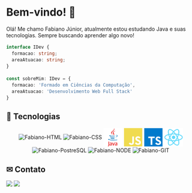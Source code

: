 # Bem-vindo! 👋
Olá! Me chamo Fabiano Júnior, atualmente estou estudando Java e suas tecnologias. Sempre buscando aprender algo novo!

```ts
interface IDev {
  formacao: string;
  areaAtuacao: string;
}

const sobreMim: IDev = {
  formacao: 'Formado em Ciências da Computação',
  areaAtuacao: 'Desenvolvimento Web Full Stack'
}
```

## 🚀 Tecnologias
<div align="center"> 
  <img align="center" alt="Fabiano-HTML" height="50" width="50" src="https://camo.githubusercontent.com/89a4f052af35af3ae91139b0da6496483e00d4fb645589fc4d26cf95b42f8454/68747470733a2f2f63646e2e6a7364656c6976722e6e65742f67682f64657669636f6e732f64657669636f6e2f69636f6e732f68746d6c352f68746d6c352d706c61696e2d776f72646d61726b2e737667">
  <img align="center" alt="Fabiano-CSS" height="50" width="50" src="https://camo.githubusercontent.com/b3ce9472d369cacc72c37b7be98298b051836c138eada89587178fbd41939043/68747470733a2f2f63646e2e6a7364656c6976722e6e65742f67682f64657669636f6e732f64657669636f6e2f69636f6e732f637373332f637373332d706c61696e2d776f72646d61726b2e737667">
  <img align="center" alt="Fabiano-Java" height="50" width="50" src="https://github.com/devicons/devicon/blob/master/icons/java/java-original-wordmark.svg">
  <img align="center" alt="Fabiano-Js" height="50" width="50" src="https://raw.githubusercontent.com/devicons/devicon/master/icons/javascript/javascript-plain.svg">
  <img align="center" alt="Fabiano-Ts" height="50" width="50" src="https://raw.githubusercontent.com/devicons/devicon/master/icons/typescript/typescript-plain.svg">
  <img align="center" alt="Fabiano-React" height="50" width="50" src="https://raw.githubusercontent.com/devicons/devicon/master/icons/react/react-original.svg">
  <img align="center" alt="Fabiano-PostreSQL" height="50" width="50" src="https://cdn.jsdelivr.net/gh/devicons/devicon/icons/postgresql/postgresql-plain-wordmark.svg" />
  <img align="center" alt="Fabiano-NODE" height="50" width="50" src="https://cdn.jsdelivr.net/gh/devicons/devicon/icons/nodejs/nodejs-plain.svg" />
  <img align="center" alt="Fabiano-GIT" height="50" width="50"src="https://cdn.jsdelivr.net/gh/devicons/devicon/icons/git/git-original.svg" />
</div> 

## ✉ Contato
  
<div> 
  <a href="https://www.linkedin.com/in/fabianojunior139/" target="_blank"><img src="https://img.shields.io/badge/-LinkedIn-%230077B5?style=for-the-badge&logo=linkedin&logoColor=white" target="_blank"></a> 
  <a href = "mailto:fabianojunior139@gmail.com"><img src="https://img.shields.io/badge/-fabianojunior139@gmail.com-%23333?style=for-the-badge&logo=gmail&color=11ab3a&logoColor=white" target="_blank"></a>
</div>
